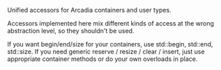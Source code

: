 Unified accessors for Arcadia containers and user types.

Accessors implemented here mix different kinds of access at the wrong abstraction level, so they shouldn't be used.

If you want begin/end/size for your containers, use std::begin, std::end, std::size. If you need generic reserve / resize / clear / insert, just use appropriate container methods or do your own overloads in place.
